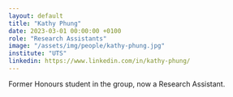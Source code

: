 ```yaml
---
layout: default
title: "Kathy Phung"
date: 2023-03-01 00:00:00 +0100
role: "Research Assistants"
image: "/assets/img/people/kathy-phung.jpg"
institute: "UTS"
linkedin: https://www.linkedin.com/in/kathy-phung/
---
```

Former Honours student in the group, now a Research Assistant.